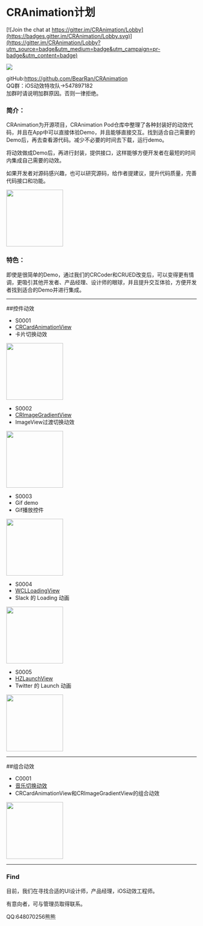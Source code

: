 # CRAnimation计划

[![Join the chat at https://gitter.im/CRAnimation/Lobby](https://badges.gitter.im/CRAnimation/Lobby.svg)](https://gitter.im/CRAnimation/Lobby?utm_source=badge&utm_medium=badge&utm_campaign=pr-badge&utm_content=badge)

<left>
<img src="http://oftcdgt2m.bkt.clouddn.com/Base/TitleImage1.png">
</left>

gitHub:<https://github.com/BearRan/CRAnimation>
<br>
QQ群：iOS动效特攻队->547897182
<br>
加群时请说明加群原因。否则一律拒绝。
### 简介：

CRAnimation为开源项目，CRAnimation Pod仓库中整理了各种封装好的动效代码，并且在App中可以直接体验Demo，并且能够直接交互。找到适合自己需要的Demo后，再去查看源代码。减少不必要的时间去下载，运行demo。

将动效做成Demo后，再进行封装，提供接口，这样能够方便开发者在最短的时间内集成自己需要的动效。

如果开发者对源码感兴趣，也可以研究源码，给作者提建议，提升代码质量，完善代码接口和功能。

<img src="http://oftcdgt2m.bkt.clouddn.com/Base/CRPerformance4.gif" width=150 />

### 特色：

即使是很简单的Demo，通过我们的CRCoder和CRUED改变后，可以变得更有情调，更吸引其他开发者、产品经理、设计师的眼球，并且提升交互体验，方便开发者找到适合的Demo并进行集成。

---
##控件动效

- S0001
- [CRCardAnimationView](https://github.com/BearRan/CRAnimation/tree/master/Example/CRAnimation/Demo/WidgetDemo/S0001_CRCardAnimationViewDemo)
- 卡片切换动效

<img src="http://oftcdgt2m.bkt.clouddn.com/S0001/CRCardAnimationViewDemoVC1.gif" width=150 />

- S0002
- [CRImageGradientView](https://github.com/BearRan/CRAnimation/tree/master/Example/CRAnimation/Demo/WidgetDemo/S0002_CRImageGradientViewDemo)
- ImageView过渡切换动效

<img src="http://oftcdgt2m.bkt.clouddn.com/S0002/CRImageGradientDemoVC2.gif" width=150 />

- S0003
- Gif demo
- Gif播放控件

<img src="http://oftcdgt2m.bkt.clouddn.com/S0003/GifPlay1.gif" width=150 />

- S0004
- [WCLLoadingView](https://github.com/BearRan/CRAnimation/tree/master/Example/CRAnimation/Demo/WidgetDemo/S0004_WCLLoadingView)
- Slack 的 Loading 动画

<img src="http://oftcdgt2m.bkt.clouddn.com/S0004/WCLLoadingView.gif" width=150 />

- S0005
- [HZLaunchView](https://github.com/BearRan/CRAnimation/tree/master/Example/CRAnimation/Demo/WidgetDemo/S0005_HZLaunchView)
- Twitter 的 Launch 动画

<img src="http://oftcdgt2m.bkt.clouddn.com/S0005/HZLaunchView.gif" width=150 />

---
##组合动效

- C0001
- [音乐切换动效](https://github.com/BearRan/CRAnimation/tree/master/Example/CRAnimation/Demo/MixDemo/C0001_CRMusicCardDemo)
- CRCardAnimationView和CRImageGradientView的组合动效

<img src="http://oftcdgt2m.bkt.clouddn.com/C0001/CRMusicCardDemoVC2.gif" width=150 />

---
### Find

目前，我们在寻找合适的UI设计师，产品经理，iOS动效工程师。

有意向者，可与管理员取得联系。

QQ:648070256熊熊


